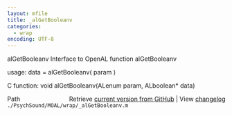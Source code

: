 ```yaml
---
layout: mfile
title: _alGetBooleanv
categories:
  - wrap
encoding: UTF-8
---
```


alGetBooleanv  Interface to OpenAL function alGetBooleanv

usage:  data = alGetBooleanv\( param \)

C function:  void alGetBooleanv\(ALenum param, ALboolean\* data\)


<div class="code_header" style="text-align:right;">
  <span style="float:left;">Path&nbsp;&nbsp;</span> <span class="counter">Retrieve <a href=
  "https://raw.github.com/Psychtoolbox-3/Psychtoolbox-3/beta/./PsychSound/MOAL/wrap/_alGetBooleanv.m">current version from GitHub</a> | View <a href=
  "https://github.com/Psychtoolbox-3/Psychtoolbox-3/commits/beta/./PsychSound/MOAL/wrap/_alGetBooleanv.m">changelog</a></span>
</div>
<div class="code">
  <code>./PsychSound/MOAL/wrap/_alGetBooleanv.m</code>
</div>
